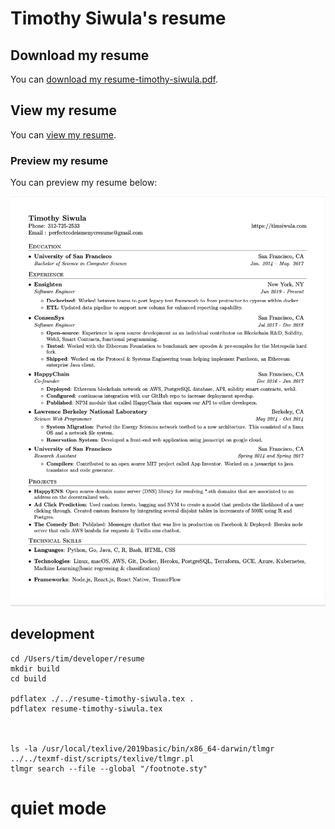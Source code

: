 # Timothy Siwula's resume

## Download my resume

You can [download my resume-timothy-siwula.pdf](tim/https://raw.githubusercontent.com/timxor/resume/master/resume-timothy-siwula.pdf).

## View my resume

You can [view my resume](tim/https://github.com/timxor/resume/blob/master/resume-timothy-siwula.pdf).


### Preview my resume

You can preview my resume below:


![Timothy Siwula's resume](tim/resume-preview.png?raw=true "Timothy Siwula's resume")



## development

```
cd /Users/tim/developer/resume
mkdir build
cd build

pdflatex ./../resume-timothy-siwula.tex .
pdflatex resume-timothy-siwula.tex



ls -la /usr/local/texlive/2019basic/bin/x86_64-darwin/tlmgr
../../texmf-dist/scripts/texlive/tlmgr.pl
tlmgr search --file --global "/footnote.sty"

```



# quiet mode
